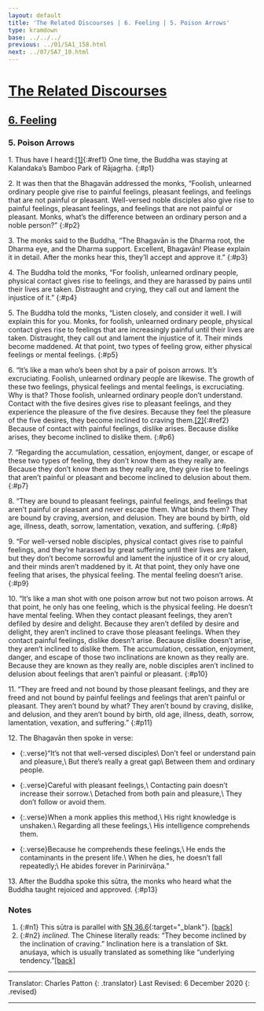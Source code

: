 ```yaml
---
layout: default
title: 'The Related Discourses | 6. Feeling | 5. Poison Arrows'
type: kramdown
base: ../../../
previous: ../01/SA1_158.html
next: ../07/SA7_10.html
---
```


# [The Related Discourses](../index.html)
## [6. Feeling](../../../03_samyukta/SA_06/)
### 5. Poison Arrows

1\. Thus have I heard:[\[1\]](#n1){:#ref1} One time, the Buddha was staying at Kalandaka’s Bamboo Park of Rājagṛha.
{:#p1}

2\. It was then that the Bhagavān addressed the monks, “Foolish, unlearned ordinary people give rise to painful feelings, pleasant feelings, and feelings that are not painful or pleasant. Well-versed noble disciples also give rise to painful feelings, pleasant feelings, and feelings that are not painful or pleasant. Monks, what’s the difference between an ordinary person and a noble person?”
{:#p2}

3\. The monks said to the Buddha, “The Bhagavān is the Dharma root, the Dharma eye, and the Dharma support. Excellent, Bhagavān! Please explain it in detail. After the monks hear this, they’ll accept and approve it.”
{:#p3}

4\. The Buddha told the monks, “For foolish, unlearned ordinary people, physical contact gives rise to feelings, and they are harassed by pains until their lives are taken. Distraught and crying, they call out and lament the injustice of it.”
{:#p4}

5\. The Buddha told the monks, “Listen closely, and consider it well. I will explain this for you. Monks, for foolish, unlearned ordinary people, physical contact gives rise to feelings that are increasingly painful until their lives are taken. Distraught, they call out and lament the injustice of it. Their minds become maddened. At that point, two types of feeling grow, either physical feelings or mental feelings.
{:#p5}

6\. “It’s like a man who’s been shot by a pair of poison arrows. It’s excruciating. Foolish, unlearned ordinary people are likewise. The growth of these two feelings, physical feelings and mental feelings, is excruciating. Why is that? Those foolish, unlearned ordinary people don’t understand. Contact with the five desires gives rise to pleasant feelings, and they experience the pleasure of the five desires. Because they feel the pleasure of the five desires, they become inclined to craving them.[\[2\]](#n2){:#ref2} Because of contact with painful feelings, dislike arises. Because dislike arises, they become inclined to dislike them.
{:#p6}

7\. “Regarding the accumulation, cessation, enjoyment, danger, or escape of these two types of feeling, they don’t know them as they really are. Because they don’t know them as they really are, they give rise to feelings that aren’t painful or pleasant and become inclined to delusion about them.
{:#p7}

8\. “They are bound to pleasant feelings, painful feelings, and feelings that aren’t painful or pleasant and never escape them. What binds them? They are bound by craving, aversion, and delusion. They are bound by birth, old age, illness, death, sorrow, lamentation, vexation, and suffering.
{:#p8}

9\. “For well-versed noble disciples, physical contact gives rise to painful feelings, and they’re harassed by great suffering until their lives are taken, but they don’t become sorrowful and lament the injustice of it or cry aloud, and their minds aren’t maddened by it. At that point, they only have one feeling that arises, the physical feeling. The mental feeling doesn’t arise.
{:#p9}

10\. “It’s like a man shot with one poison arrow but not two poison arrows. At that point, he only has one feeling, which is the physical feeling. He doesn’t have mental feeling. When they contact pleasant feelings, they aren’t defiled by desire and delight. Because they aren’t defiled by desire and delight, they aren’t inclined to crave those pleasant feelings. When they contact painful feelings, dislike doesn’t arise. Because dislike doesn’t arise, they aren’t inclined to dislike them. The accumulation, cessation, enjoyment, danger, and escape of those two inclinations are known as they really are. Because they are known as they really are, noble disciples aren’t inclined to delusion about feelings that aren’t painful or pleasant.
{:#p10}

11\. “They are freed and not bound by those pleasant feelings, and they are freed and not bound by painful feelings and feelings that aren’t painful or pleasant. They aren’t bound by what? They aren’t bound by craving, dislike, and delusion, and they aren’t bound by birth, old age, illness, death, sorrow, lamentation, vexation, and suffering.”
{:#p11}

12\. The Bhagavān then spoke in verse:

* {:.verse}“It’s not that well-versed disciples\\
Don’t feel or understand pain and pleasure,\\
But there’s really a great gap\\
Between them and ordinary people.

* {:.verse}Careful with pleasant feelings,\\
Contacting pain doesn’t increase their sorrow.\\
Detached from both pain and pleasure,\\
They don’t follow or avoid them.

* {:.verse}When a monk applies this method,\\
His right knowledge is unshaken.\\
Regarding all these feelings,\\
His intelligence comprehends them.

* {:.verse}Because he comprehends these feelings,\\
He ends the contaminants in the present life.\\
When he dies, he doesn’t fall repeatedly;\\
He abides forever in Parinirvāṇa.”

13\. After the Buddha spoke this sūtra, the monks who heard what the Buddha taught rejoiced and approved.
{:#p13}

### Notes

1. {:#n1} This sūtra is parallel with [SN 36.6](https://suttacentral.net/sn36.6){:target="_blank"}. [\[back\]](#ref1)
2. {:#n2} *inclined*. The Chinese literally reads: “They become inclined by the inclination of craving.” Inclination here is a translation of Skt. anuśaya, which is usually translated as something like “underlying tendency.”[\[back\]](#ref2)

---

Translator: Charles Patton
{: .translator}
Last Revised: 6 December 2020
{: .revised}

---